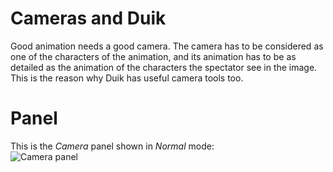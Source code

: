 # Cameras and Duik

Good animation needs a good camera. The camera has to be considered as one of the characters of the animation, and its animation has to be as detailed as the animation of the characters the spectator see in the image.  
This is the reason why Duik has useful camera tools too.

# Panel

This is the *Camera* panel shown in *Normal* mode:  
![Camera panel](https://raw.githubusercontent.com/Rainbox-dev/DuAEF_Duik/master/docs/media/wiki/screenshots/panels/camera_normal.PNG)
